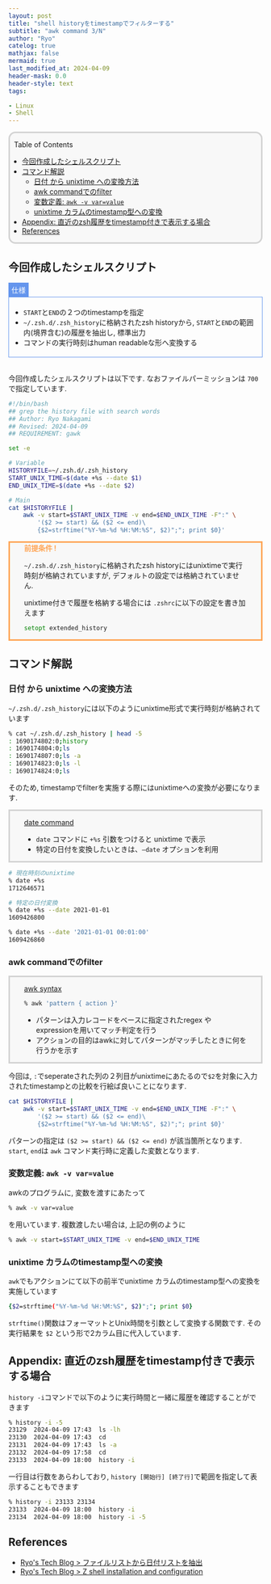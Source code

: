```yaml
---
layout: post
title: "shell historyをtimestampでフィルターする"
subtitle: "awk command 3/N"
author: "Ryo"
catelog: true
mathjax: false
mermaid: true
last_modified_at: 2024-04-09
header-mask: 0.0
header-style: text
tags:

- Linux
- Shell
---
```


<div style='border-radius: 1em; border-style:solid; border-color:#D3D3D3; background-color:#F8F8F8'>

<p class="h4">&nbsp;&nbsp;Table of Contents</p>

<!-- START doctoc generated TOC please keep comment here to allow auto update -->
<!-- DON'T EDIT THIS SECTION, INSTEAD RE-RUN doctoc TO UPDATE -->

- [今回作成したシェルスクリプト](#%E4%BB%8A%E5%9B%9E%E4%BD%9C%E6%88%90%E3%81%97%E3%81%9F%E3%82%B7%E3%82%A7%E3%83%AB%E3%82%B9%E3%82%AF%E3%83%AA%E3%83%97%E3%83%88)
- [コマンド解説](#%E3%82%B3%E3%83%9E%E3%83%B3%E3%83%89%E8%A7%A3%E8%AA%AC)
  - [日付 から unixtime への変換方法](#%E6%97%A5%E4%BB%98-%E3%81%8B%E3%82%89-unixtime-%E3%81%B8%E3%81%AE%E5%A4%89%E6%8F%9B%E6%96%B9%E6%B3%95)
  - [awk commandでのfilter](#awk-command%E3%81%A7%E3%81%AEfilter)
  - [変数定義: `awk -v var=value`](#%E5%A4%89%E6%95%B0%E5%AE%9A%E7%BE%A9-awk--v-varvalue)
  - [unixtime カラムのtimestamp型への変換](#unixtime-%E3%82%AB%E3%83%A9%E3%83%A0%E3%81%AEtimestamp%E5%9E%8B%E3%81%B8%E3%81%AE%E5%A4%89%E6%8F%9B)
- [Appendix: 直近のzsh履歴をtimestamp付きで表示する場合](#appendix-%E7%9B%B4%E8%BF%91%E3%81%AEzsh%E5%B1%A5%E6%AD%B4%E3%82%92timestamp%E4%BB%98%E3%81%8D%E3%81%A7%E8%A1%A8%E7%A4%BA%E3%81%99%E3%82%8B%E5%A0%B4%E5%90%88)
- [References](#references)

<!-- END doctoc generated TOC please keep comment here to allow auto update -->


</div>

## 今回作成したシェルスクリプト

<div style="display: inline-block; background: #6495ED;; border: 1px solid #6495ED; padding: 3px 5px;color:#FFFFFF"><span >仕様</span>
</div>

<div style="border: 1px solid #6495ED; font-size: 100%; padding: 5px;">

- `START`と`END`の２つのtimestampを指定
- `~/.zsh.d/.zsh_history`に格納されたzsh historyから, `START`と`END`の範囲内(境界含む)の履歴を抽出し, 標準出力
- コマンドの実行時刻はhuman readableな形へ変換する

</div>

<br>

今回作成したシェルスクリプトは以下です. なおファイルパーミッションは `700` で指定しています.

```bash
#!/bin/bash
## grep the history file with search words
## Author: Ryo Nakagami
## Revised: 2024-04-09
## REQUIREMENT: gawk

set -e

# Variable
HISTORYFILE=~/.zsh.d/.zsh_history
START_UNIX_TIME=$(date +%s --date $1)
END_UNIX_TIME=$(date +%s --date $2)

# Main
cat $HISTORYFILE |
    awk -v start=$START_UNIX_TIME -v end=$END_UNIX_TIME -F":" \
        '($2 >= start) && ($2 <= end)\
        {$2=strftime("%Y-%m-%d %H:%M:%S", $2)";"; print $0}'

```

<div style='padding-left: 2em; padding-right: 2em; border-radius: 0em; border-style:solid; border-color:#ffa657; background-color:#F8F8F8'>
<strong style="color:#ffa657">前提条件 !</strong> <br> 

`~/.zsh.d/.zsh_history`に格納されたzsh historyにはunixtimeで実行時刻が格納されていますが, デフォルトの設定では格納されていません.

unixtime付きで履歴を格納する場合には `.zshrc`に以下の設定を書き加えます

```zsh
setopt extended_history
```

</div>


## コマンド解説
### 日付 から unixtime への変換方法

`~/.zsh.d/.zsh_history`には以下のようにunixtime形式で実行時刻が格納されています

```zsh
% cat ~/.zsh.d/.zsh_history | head -5
: 1690174802:0;history
: 1690174804:0;ls
: 1690174807:0;ls -a
: 1690174823:0;ls -l
: 1690174824:0;ls
```

そのため, timestampでfilterを実施する際にはunixtimeへの変換が必要になります.

<div style='padding-left: 2em; padding-right: 2em; border-radius: 0em; border-style:solid; border-color:#D3D3D3; background-color:#F8F8F8'>
<p class="h4"><ins>date command</ins></p>

- `date` コマンドに `+%s` 引数をつけると unixtime で表示
- 特定の日付を変換したいときは、`–date` オプションを利用

</div>

```zsh
# 現在時刻のunixtime
% date +%s
1712646571

# 特定の日付変換
% date +%s --date 2021-01-01
1609426800

% date +%s --date '2021-01-01 00:01:00'
1609426860
```

### awk commandでのfilter

<div style='padding-left: 2em; padding-right: 2em; border-radius: 0em; border-style:solid; border-color:#D3D3D3; background-color:#F8F8F8'>
<p class="h4"><ins>awk syntax</ins></p>

```zsh
% awk 'pattern { action }'
```

- パターンは入力レコードをベースに指定されたregex や expressionを用いてマッチ判定を行う
- アクションの目的はawkに対してパターンがマッチしたときに何を行うかを示す

</div>

今回は, `:`でseperateされた列の２列目がunixtimeにあたるので`$2`を対象に入力されたtimestampとの比較を行絵ば良いことになります.

```zsh
cat $HISTORYFILE |
    awk -v start=$START_UNIX_TIME -v end=$END_UNIX_TIME -F":" \
        '($2 >= start) && ($2 <= end)\
        {$2=strftime("%Y-%m-%d %H:%M:%S", $2)";"; print $0}'
```

パターンの指定は `($2 >= start) && ($2 <= end)` が該当箇所となります.
`start`, `end`は `awk` コマンド実行時に定義した変数となります. 

### 変数定義: `awk -v var=value`

awkのプログラムに, 変数を渡すにあたって

```zsh
% awk -v var=value
```

を用いています. 複数渡したい場合は, 上記の例のように

```zsh
% awk -v start=$START_UNIX_TIME -v end=$END_UNIX_TIME 
```

### unixtime カラムのtimestamp型への変換

`awk`でもアクションにて以下の前半でunixtime カラムのtimestamp型への変換を実施しています

```zsh
{$2=strftime("%Y-%m-%d %H:%M:%S", $2)";"; print $0}
```

`strftime()`関数はフォーマットとUnix時間を引数として変換する関数です.
その実行結果を `$2` という形で2カラム目に代入しています.


## Appendix: 直近のzsh履歴をtimestamp付きで表示する場合

`history -i`コマンドで以下のように実行時間と一緒に履歴を確認することができます

```zsh
% history -i -5
23129  2024-04-09 17:43  ls -lh
23130  2024-04-09 17:43  cd
23131  2024-04-09 17:43  ls -a
23132  2024-04-09 17:58  cd
23133  2024-04-09 18:00  history -i
```

一行目は行数をあらわしており, `history [開始行] [終了行]`で範囲を指定して表示することもできます

```zsh
% history -i 23133 23134
23133  2024-04-09 18:00  history -i
23134  2024-04-09 18:00  history -i -5
```


References
----------
- [Ryo's Tech Blog > ファイルリストから日付リストを抽出](https://ryonakagami.github.io/2022/08/08/awk-date-filter/)
- [Ryo's Tech Blog > Z shell installation and configuration](https://ryonakagami.github.io/2020/12/23/ubuntu-zshsetup/)